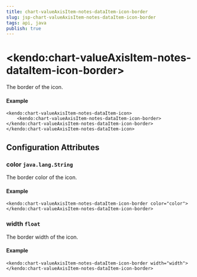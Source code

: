 ```yaml
---
title: chart-valueAxisItem-notes-dataItem-icon-border
slug: jsp-chart-valueAxisItem-notes-dataItem-icon-border
tags: api, java
publish: true
---
```


# \<kendo:chart-valueAxisItem-notes-dataItem-icon-border\>

The border of the icon.

#### Example
    <kendo:chart-valueAxisItem-notes-dataItem-icon>
        <kendo:chart-valueAxisItem-notes-dataItem-icon-border></kendo:chart-valueAxisItem-notes-dataItem-icon-border>
    </kendo:chart-valueAxisItem-notes-dataItem-icon>

## Configuration Attributes

### color `java.lang.String`

The border color of the icon.

#### Example
    <kendo:chart-valueAxisItem-notes-dataItem-icon-border color="color">
    </kendo:chart-valueAxisItem-notes-dataItem-icon-border>

### width `float`

The border width of the icon.

#### Example
    <kendo:chart-valueAxisItem-notes-dataItem-icon-border width="width">
    </kendo:chart-valueAxisItem-notes-dataItem-icon-border>

 
